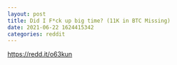 ```yaml
--- 
layout: post 
title: Did I F*ck up big time? (11K in BTC Missing) 
date: 2021-06-22 1624415342 
categories: reddit 
--- 
```

https://redd.it/o63kun